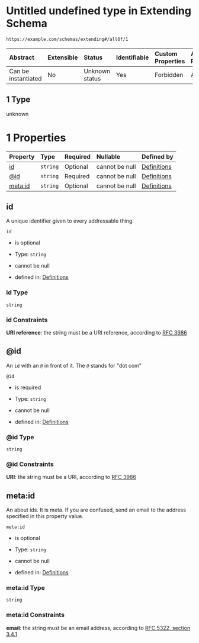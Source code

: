 # Untitled undefined type in Extending Schema

```txt
https://example.com/schemas/extending#/allOf/1
```



| Abstract            | Extensible | Status         | Identifiable | Custom Properties | Additional Properties | Access Restrictions | Defined In                                                                                  |
| :------------------ | :--------- | :------------- | :----------- | :---------------- | :-------------------- | :------------------ | :------------------------------------------------------------------------------------------ |
| Can be instantiated | No         | Unknown status | Yes          | Forbidden         | Allowed               | none                | [extending.schema.json*](../generated-schemas/extending.schema.json "open original schema") |

## 1 Type

unknown

# 1 Properties

| Property           | Type     | Required | Nullable       | Defined by                                                                                                                                      |
| :----------------- | :------- | :------- | :------------- | :---------------------------------------------------------------------------------------------------------------------------------------------- |
| [id](#id)          | `string` | Optional | cannot be null | [Definitions](definitions-definitions-myid-properties-id.md "https://example.com/schemas/definitions#/definitions/myid/properties/id")          |
| [@id](#id-1)       | `string` | Required | cannot be null | [Definitions](definitions-definitions-myid-properties-id-1.md "https://example.com/schemas/definitions#/definitions/myid/properties/@id")       |
| [meta:id](#metaid) | `string` | Optional | cannot be null | [Definitions](definitions-definitions-myid-properties-metaid.md "https://example.com/schemas/definitions#/definitions/myid/properties/meta:id") |

## id

A unique identifier given to every addressable thing.

`id`

*   is optional

*   Type: `string`

*   cannot be null

*   defined in: [Definitions](definitions-definitions-myid-properties-id.md "https://example.com/schemas/definitions#/definitions/myid/properties/id")

### id Type

`string`

### id Constraints

**URI reference**: the string must be a URI reference, according to [RFC 3986](https://tools.ietf.org/html/rfc3986 "check the specification")

## @id

An `id` with an `@` in front of it. The `@` stands for "dot com"

`@id`

*   is required

*   Type: `string`

*   cannot be null

*   defined in: [Definitions](definitions-definitions-myid-properties-id-1.md "https://example.com/schemas/definitions#/definitions/myid/properties/@id")

### @id Type

`string`

### @id Constraints

**URI**: the string must be a URI, according to [RFC 3986](https://tools.ietf.org/html/rfc3986 "check the specification")

## meta:id

An about ids. It is meta. If you are confused, send an email to the address specified in this property value.

`meta:id`

*   is optional

*   Type: `string`

*   cannot be null

*   defined in: [Definitions](definitions-definitions-myid-properties-metaid.md "https://example.com/schemas/definitions#/definitions/myid/properties/meta:id")

### meta:id Type

`string`

### meta:id Constraints

**email**: the string must be an email address, according to [RFC 5322, section 3.4.1](https://tools.ietf.org/html/rfc5322 "check the specification")
